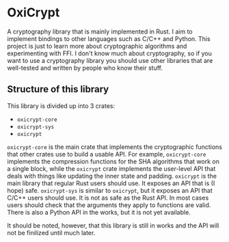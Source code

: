 # OxiCrypt

A cryptography library that is mainly implemented in Rust. I aim to implement bindings to other languages such as C/C++ and Python. This project is just to learn more about cryptographic algorithms and experimenting with FFI. I don't know much about cryptography, so if you want to use a cryptography library you should use other libraries that are well-tested and written by people who know their stuff.

## Structure of this library

This library is divided up into 3 crates:
* `oxicrypt-core`
* `oxicrypt-sys`
* `oxicrypt`

`oxicrypt-core` is the main crate that implements the cryptographic functions that other crates use to build a usable API. For example, `oxicrypt-core` implements the compression functions for the SHA algorithms that work on a single block, while the `oxicrypt` crate implements the user-level API that deals with things like updating the inner state and padding. `oxicrypt` is the main library that regular Rust users should use. It exposes an API that is (I hope) safe. `oxicrypt-sys` is similar to `oxicrypt`, but it exposes an API that C/C++ users should use. It is not as safe as the Rust API. In most cases users should check that the arguments they apply to functions are valid. There is also a Python API in the works, but it is not yet available.

It should be noted, however, that this library is still in works and the API will not be finilized until much later.
